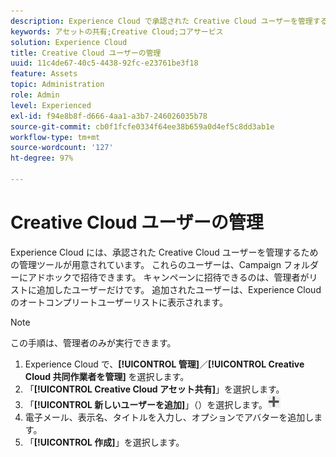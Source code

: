 ```yaml
---
description: Experience Cloud で承認された Creative Cloud ユーザーを管理するための管理ツールについて説明します。
keywords: アセットの共有;Creative Cloud;コアサービス
solution: Experience Cloud
title: Creative Cloud ユーザーの管理
uuid: 11c4de67-40c5-4438-92fc-e23761be3f18
feature: Assets
topic: Administration
role: Admin
level: Experienced
exl-id: f94e8b8f-d666-4aa1-a3b7-246026035b78
source-git-commit: cb0f1fcfe0334f64ee38b659a0d4ef5c8dd3ab1e
workflow-type: tm+mt
source-wordcount: '127'
ht-degree: 97%

---
```


# Creative Cloud ユーザーの管理

Experience Cloud には、承認された Creative Cloud ユーザーを管理するための管理ツールが用意されています。 これらのユーザーは、Campaign フォルダーにアドホックで招待できます。 キャンペーンに招待できるのは、管理者がリストに追加したユーザーだけです。 追加されたユーザーは、Experience Cloud のオートコンプリートユーザーリストに表示されます。

>[!NOTE]
>
>この手順は、管理者のみが実行できます。

1. Experience Cloud で、**[!UICONTROL 管理]**／**[!UICONTROL Creative Cloud 共同作業者を管理]** を選択します。
1. 「**[!UICONTROL Creative Cloud アセット共有]**」を選択します。
1. 「**[!UICONTROL 新しいユーザーを追加]**」（）を選択します。![新規ユーザーの追加](assets/mac_add_icon.png)
1. 電子メール、表示名、タイトルを入力し、オプションでアバターを追加します。
1. 「**[!UICONTROL 作成]**」を選択します。
